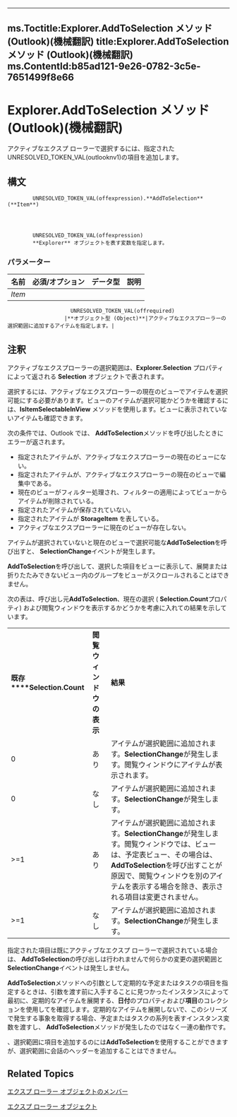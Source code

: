 

---
ms.Toctitle:Explorer.AddToSelection メソッド (Outlook)(機械翻訳)
title:Explorer.AddToSelection メソッド (Outlook)(機械翻訳)
ms.ContentId:b85ad121-9e26-0782-3c5e-7651499f8e66
---
# Explorer.AddToSelection メソッド (Outlook)(機械翻訳)




アクティブなエクスプ ローラーで選択するには、指定されたUNRESOLVED_TOKEN_VAL(outlooknv1)の項目を追加します。

## 構文

            UNRESOLVED_TOKEN_VAL(offexpression).**AddToSelection**(**Item**)




            UNRESOLVED_TOKEN_VAL(offexpression)
            **Explorer** オブジェクトを表す変数を指定します。

### パラメーター

|**名前**|**必須/オプション**|**データ型**|**説明**|
|---|---|---|---|
|*Item*|
                        UNRESOLVED_TOKEN_VAL(offrequired)
                      |**オブジェクト型 (Object)**|アクティブなエクスプローラーの選択範囲に追加するアイテムを指定します。|





## 注釈
アクティブなエクスプローラーの選択範囲は、**Explorer.Selection** プロパティによって返される **Selection** オブジェクトで表されます。



選択するには、アクティブなエクスプローラーの現在のビューでアイテムを選択可能にする必要があります。ビューのアイテムが選択可能かどうかを確認するには、**IsItemSelectableInView** メソッドを使用します。ビューに表示されていないアイテムも確認できます。



次の条件では、Outlook では、 **AddToSelection**メソッドを呼び出したときにエラーが返されます。

- 指定されたアイテムが、アクティブなエクスプローラーの現在のビューにない。
- 指定されたアイテムが、アクティブなエクスプローラーの現在のビューで編集中である。
- 現在のビューがフィルター処理され、フィルターの適用によってビューからアイテムが削除されている。
- 指定されたアイテムが保存されていない。
- 指定されたアイテムが **StorageItem** を表している。
- アクティブなエクスプローラーに現在のビューが存在しない。








アイテムが選択されていないと現在のビューで選択可能な**AddToSelection**を呼び出すと、 **SelectionChange**イベントが発生します。



**AddToSelection**を呼び出して、選択した項目をビューに表示して、展開または折りたたみできないビュー内のグループをビューがスクロールされることはできません。



次の表は、呼び出し元**AddToSelection**、現在の選択 ( **Selection.Count**プロパティ) および閲覧ウィンドウを表示するかどうかを考慮に入れての結果を示しています。

||||
|---|---|---|
|**既存****Selection.Count**|**閲覧ウィンドウの表示**|**結果**|
|0|あり|アイテムが選択範囲に追加されます。**SelectionChange**が発生します。閲覧ウィンドウにアイテムが表示されます。|
|0|なし|アイテムが選択範囲に追加されます。**SelectionChange**が発生します。|
|>=1|あり|アイテムが選択範囲に追加されます。**SelectionChange**が発生します。閲覧ウィンドウでは、ビューは、予定表ビュー、その場合は、 **AddToSelection**を呼び出すことが原因で、閲覧ウィンドウを別のアイテムを表示する場合を除き、表示される項目は変更されません。|
|>=1|なし|アイテムが選択範囲に追加されます。**SelectionChange**が発生します。|



指定された項目は既にアクティブなエクスプ ローラーで選択されている場合は、 **AddToSelection**の呼び出しは行われませんで何らかの変更の選択範囲と**SelectionChange**イベントは発生しません。



**AddToSelection**メソッドへの引数として定期的な予定またはタスクの項目を指定するときは、引数を渡す前に入手することに見つかったインスタンスによって最初に、定期的なアイテムを展開する、**日付**のプロパティおよび**項目**のコレクションを使用してを確認します。定期的なアイテムを展開しないで、このシリーズで発生する事象を取得する場合、予定またはタスクの系列を表すインスタンス変数を渡すし、 **AddToSelection**メソッドが発生したのではなく一連の動作です。



、選択範囲に項目を追加するのには**AddToSelection**を使用することができますが、選択範囲に会話のヘッダーを追加することはできません。



## Related Topics

[エクスプ ローラー オブジェクトのメンバー](4412c507-4dcd-6005-b9c8-11824624250d.md)

[エクスプ ローラー オブジェクト](026591e5-049f-503a-4166-34e6dbc225fb.md)




